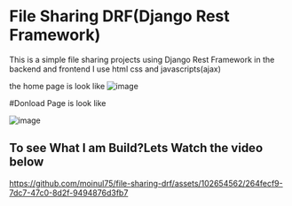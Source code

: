 ﻿# File Sharing DRF(Django Rest Framework)

This is a simple file sharing projects using Django Rest Framework in the backend and frontend I use html css and javascripts(ajax) 

the home page is look like
![image](https://github.com/moinul75/file-sharing-drf/assets/102654562/51afd549-93f6-4795-9f47-21a303248cdd)

#Donload Page is look like

![image](https://github.com/moinul75/file-sharing-drf/assets/102654562/25cbfdc7-9dca-4f47-bf39-15b26fc88a11)


## To see What I am Build?Lets Watch the video below




https://github.com/moinul75/file-sharing-drf/assets/102654562/264fecf9-7dc7-47c0-8d2f-9494876d3fb7

